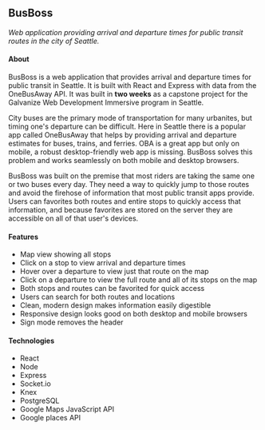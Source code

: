 ## BusBoss
*Web application providing arrival and departure times for public transit routes in the city of Seattle.*

#### About

BusBoss is a web application that provides arrival and departure times for public transit in Seattle. It is built with React and Express with data from the OneBusAway API. It was built in **two weeks** as a capstone project for the Galvanize Web Development Immersive program in Seattle.

City buses are the primary mode of transportation for many urbanites, but timing one's departure can be difficult. Here in Seattle there is a popular app called OneBusAway that helps by providing arrival and departure estimates for buses, trains, and ferries. OBA is a great app but only on mobile, a robust desktop-friendly web app is missing. BusBoss solves this problem and works seamlessly on both mobile and desktop browsers.

BusBoss was built on the premise that most riders are taking the same one or two buses every day. They need a way to quickly jump to those routes and avoid the firehose of information that most public transit apps provide. Users can favorites both routes and entire stops to quickly access that information, and because favorites are stored on the server they are accessible on all of that user's devices.

#### Features

* Map view showing all stops
* Click on a stop to view arrival and departure times
* Hover over a departure to view just that route on the map
* Click on a departure to view the full route and all of its stops on the map
* Both stops and routes can be favorited for quick access
* Users can search for both routes and locations
* Clean, modern design makes information easily digestible
* Responsive design looks good on both desktop and mobile browsers
* Sign mode removes the header

#### Technologies

* React
* Node
* Express
* Socket.io
* Knex
* PostgreSQL
* Google Maps JavaScript API
* Google places API
